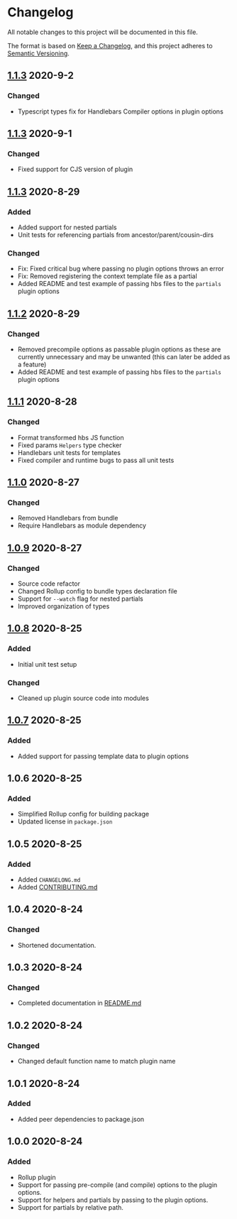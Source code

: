 # Changelog

All notable changes to this project will be documented in this file.

The format is based on [Keep a Changelog](https://keepachangelog.com/en/1.1.0/),
and this project adheres to [Semantic Versioning](https://semver.org/spec/v2.0.0.html).



## [1.1.3](https://github.com/JohannIsaac/rollup-plugin-handlebars-compiler/pull/31)  2020-9-2

### Changed

- Typescript types fix for Handlebars Compiler options in plugin options



## [1.1.3](https://github.com/JohannIsaac/rollup-plugin-handlebars-compiler/pull/29)  2020-9-1

### Changed

- Fixed support for CJS version of plugin



## [1.1.3](https://github.com/JohannIsaac/rollup-plugin-handlebars-compiler/pull/16)  2020-8-29

### Added

- Added support for nested partials
- Unit tests for referencing partials from ancestor/parent/cousin-dirs

### Changed

- Fix: Fixed critical bug where passing no plugin options throws an error
- Fix: Removed registering the context template file as a partial
- Added README and test example of passing hbs files to the `partials` plugin options



## [1.1.2](https://github.com/JohannIsaac/rollup-plugin-handlebars-compiler/pull/12)  2020-8-29

### Changed

- Removed precompile options as passable plugin options as these are currently unnecessary and may be unwanted (this can later be added as a feature)
- Added README and test example of passing hbs files to the `partials` plugin options



## [1.1.1](https://github.com/JohannIsaac/rollup-plugin-handlebars-compiler/pull/10)  2020-8-28

### Changed

- Format transformed hbs JS function
- Fixed params `Helpers` type checker
- Handlebars unit tests for templates
- Fixed compiler and runtime bugs to pass all unit tests



## [1.1.0](https://github.com/JohannIsaac/rollup-plugin-handlebars-compiler/pull/7)  2020-8-27

### Changed

- Removed Handlebars from bundle
- Require Handlebars as module dependency 



## [1.0.9](https://github.com/JohannIsaac/rollup-plugin-handlebars-compiler/pull/5)  2020-8-27

### Changed

- Source code refactor
- Changed Rollup config to bundle types declaration file
- Support for `--watch` flag for nested partials
- Improved organization of types



## [1.0.8](https://github.com/JohannIsaac/rollup-plugin-handlebars-compiler/pull/3) 2020-8-25

### Added

- Initial unit test setup

### Changed

- Cleaned up plugin source code into modules



## [1.0.7](https://github.com/JohannIsaac/rollup-plugin-handlebars-compiler/pull/1) 2020-8-25

### Added

- Added support for passing template data to plugin options



## 1.0.6 2020-8-25

### Added

- Simplified Rollup config for building package
- Updated license in `package.json`



## 1.0.5 2020-8-25

### Added

- Added `CHANGELONG.md`
- Added [CONTRIBUTING.md](./CONTRIBUTING.md)



## 1.0.4 2020-8-24

### Changed

- Shortened documentation.



## 1.0.3 2020-8-24

### Changed

- Completed documentation in [README.md](./README.md)



## 1.0.2 2020-8-24

### Changed

- Changed default function name to match plugin name



## 1.0.1 2020-8-24

### Added

- Added peer dependencies to package.json



## 1.0.0 2020-8-24

### Added

- Rollup plugin
- Support for passing pre-compile (and compile) options to the plugin options.
- Support for helpers and partials by passing to the plugin options.
- Support for partials by relative path.